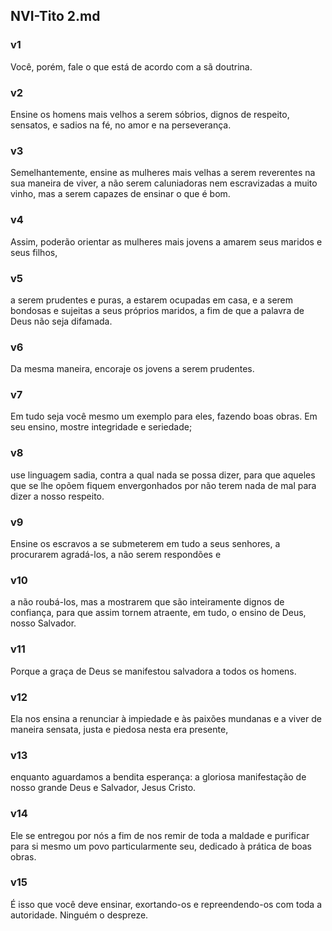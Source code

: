 ## NVI-Tito 2.md
### v1
 Você, porém, fale o que está de acordo com a sã doutrina.
### v2
 Ensine os homens mais velhos a serem sóbrios, dignos de respeito, sensatos, e sadios na fé, no amor e na perseverança.
### v3
 Semelhantemente, ensine as mulheres mais velhas a serem reverentes na sua maneira de viver, a não serem caluniadoras nem escravizadas a muito vinho, mas a serem capazes de ensinar o que é bom.
### v4
 Assim, poderão orientar as mulheres mais jovens a amarem seus maridos e seus filhos,
### v5
 a serem prudentes e puras, a estarem ocupadas em casa, e a serem bondosas e sujeitas a seus próprios maridos, a fim de que a palavra de Deus não seja difamada.
### v6
 Da mesma maneira, encoraje os jovens a serem prudentes.
### v7
 Em tudo seja você mesmo um exemplo para eles, fazendo boas obras. Em seu ensino, mostre integridade e seriedade;
### v8
 use linguagem sadia, contra a qual nada se possa dizer, para que aqueles que se lhe opõem fiquem envergonhados por não terem nada de mal para dizer a nosso respeito.
### v9
 Ensine os escravos a se submeterem em tudo a seus senhores, a procurarem agradá-los, a não serem respondões e
### v10
 a não roubá-los, mas a mostrarem que são inteiramente dignos de confiança, para que assim tornem atraente, em tudo, o ensino de Deus, nosso Salvador.
### v11
 Porque a graça de Deus se manifestou salvadora a todos os homens.
### v12
 Ela nos ensina a renunciar à impiedade e às paixões mundanas e a viver de maneira sensata, justa e piedosa nesta era presente,
### v13
 enquanto aguardamos a bendita esperança: a gloriosa manifestação de nosso grande Deus e Salvador, Jesus Cristo.
### v14
 Ele se entregou por nós a fim de nos remir de toda a maldade e purificar para si mesmo um povo particularmente seu, dedicado à prática de boas obras.
### v15
 É isso que você deve ensinar, exortando-os e repreendendo-os com toda a autoridade. Ninguém o despreze.
